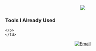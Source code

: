 <h1 align="center">
  <a href="https://git.io/typing-svg">
    <img src="https://readme-typing-svg.herokuapp.com/?lines=Hi+😁;I+am+SAZZAD+HOSSAIN+TASNIM;&center=true&size=30">
  </a>
</h1>

<p align="center">


</p>


  
  <tr>
    <td>
    <h3>Tools I Already Used</h3>
    <p align="left">

    </p>
    </td>
  </tr>
</table>
</p>

<p align="middle">
<a href="mailto:sazzdaiub1b@gmail.com"><img alt="Email" src="https://img.shields.io/badge/Gmail-sazzdaiub1b@gmail.com-red?style=flat&logo=gmail&color=blue&theme=blue"></a>
</p>
